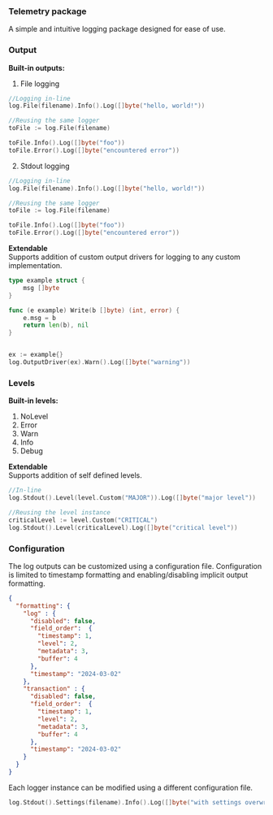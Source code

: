 ### Telemetry package

A simple and intuitive logging package designed for ease of use.

### Output
<b>Built-in outputs:</b><br>
1. File logging

```go
//Logging in-line
log.File(filename).Info().Log([]byte("hello, world!"))

//Reusing the same logger
toFile := log.File(filename)

toFile.Info().Log([]byte("foo"))
toFile.Error().Log([]byte("encountered error"))
```

2. Stdout logging

```go
//Logging in-line
log.File(filename).Info().Log([]byte("hello, world!"))

//Reusing the same logger
toFile := log.File(filename)

toFile.Info().Log([]byte("foo"))
toFile.Error().Log([]byte("encountered error"))
```

<b>Extendable</b> <br>
Supports addition of custom output drivers for logging to any custom implementation.
```go
type example struct {
	msg []byte
}

func (e example) Write(b []byte) (int, error) {
	e.msg = b
	return len(b), nil
}


ex := example{}
log.OutputDriver(ex).Warn().Log([]byte("warning"))
```
### Levels

<b>Built-in levels:</b>
1. NoLevel
2. Error
3. Warn
4. Info
5. Debug

<b>Extendable</b><br>
Supports addition of self defined levels.

```go
//In-line
log.Stdout().Level(level.Custom("MAJOR")).Log([]byte("major level"))

//Reusing the level instance
criticalLevel := level.Custom("CRITICAL")
log.Stdout().Level(criticalLevel).Log([]byte("critical level"))

```

### Configuration

The log outputs can be customized using a configuration file. Configuration is limited to timestamp formatting and enabling/disabling implicit output formatting. <br>

```json
{
  "formatting": {
    "log" : {
      "disabled": false,
      "field_order":  {
        "timestamp": 1,
        "level": 2,
        "metadata": 3,
        "buffer": 4
      },
      "timestamp": "2024-03-02"
    },
    "transaction" : {
      "disabled": false,
      "field_order":  {
        "timestamp": 1,
        "level": 2,
        "metadata": 3,
        "buffer": 4
      },
      "timestamp": "2024-03-02"
    }
  }
}
```

Each logger instance can be modified using a different configuration file.

```go
log.Stdout().Settings(filename).Info().Log([]byte("with settings overwritten"))
```

